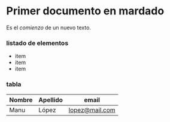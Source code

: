 # Primer documento en mardado
Es el *comienzo* de un nuevo texto.

### listado de elementos
- item
- item
- item

### tabla
| Nombre | Apellido | email |
| ------ | -------- | ----- |
| Manu | López | lopez@mail.com |